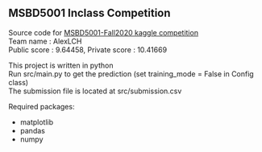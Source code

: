 ## MSBD5001 Inclass Competition

Source code for [MSBD5001-Fall2020 kaggle competition](https://www.kaggle.com/c/msbd5001-fall2020/overview)  
Team name : AlexLCH  
Public score : 9.64458, Private score : 10.41669  

This project is written in python  
Run src/main.py to get the prediction (set training_mode = False in Config class)  
The submission file is located at src/submission.csv  

Required packages:
- matplotlib
- pandas
- numpy

